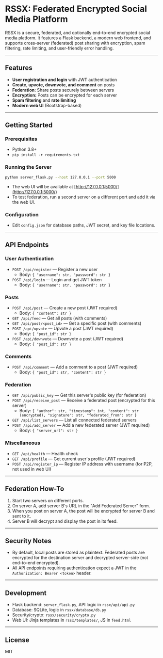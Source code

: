 # RSSX: Federated Encrypted Social Media Platform

RSSX is a secure, federated, and optionally end-to-end encrypted social media platform. It features a Flask backend, a modern web frontend, and supports cross-server (federated) post sharing with encryption, spam filtering, rate limiting, and user-friendly error handling.

---

## Features
- **User registration and login** with JWT authentication
- **Create, upvote, downvote, and comment** on posts
- **Federation:** Share posts securely between servers
- **Encryption:** Posts can be encrypted for each server
- **Spam filtering** and **rate limiting**
- **Modern web UI** (Bootstrap-based)

---

## Getting Started

### Prerequisites
- Python 3.8+
- `pip install -r requirements.txt`

### Running the Server

```bash
python server_flask.py --host 127.0.0.1 --port 5000
```

- The web UI will be available at [http://127.0.0.1:5000/](http://127.0.0.1:5000/)
- To test federation, run a second server on a different port and add it via the web UI.

### Configuration
- Edit `config.json` for database paths, JWT secret, and key file locations.

---

## API Endpoints

### User Authentication
- `POST /api/register` — Register a new user
  - Body: `{ "username": str, "password": str }`
- `POST /api/login` — Login and get JWT token
  - Body: `{ "username": str, "password": str }`

### Posts
- `POST /api/post` — Create a new post (JWT required)
  - Body: `{ "content": str }`
- `GET /api/feed` — Get all posts (with comments)
- `GET /api/post/<post_id>` — Get a specific post (with comments)
- `POST /api/upvote` — Upvote a post (JWT required)
  - Body: `{ "post_id": str }`
- `POST /api/downvote` — Downvote a post (JWT required)
  - Body: `{ "post_id": str }`

### Comments
- `POST /api/comment` — Add a comment to a post (JWT required)
  - Body: `{ "post_id": str, "content": str }`

### Federation
- `GET /api/public_key` — Get this server's public key (for federation)
- `POST /api/receive_post` — Receive a federated post (encrypted for this server)
  - Body: `{ "author": str, "timestamp": int, "content": str (encrypted), "signature": str, "federated_from": str }`
- `GET /api/list_servers` — List all connected federated servers
- `POST /api/add_server` — Add a new federated server (JWT required)
  - Body: `{ "server_url": str }`

### Miscellaneous
- `GET /api/health` — Health check
- `GET /api/profile` — Get current user's profile (JWT required)
- `POST /api/register_ip` — Register IP address with username (for P2P, not used in web UI)

---

## Federation How-To
1. Start two servers on different ports.
2. On server A, add server B's URL in the "Add Federated Server" form.
3. When you post on server A, the post will be encrypted for server B and sent to it.
4. Server B will decrypt and display the post in its feed.

---

## Security Notes
- By default, local posts are stored as plaintext. Federated posts are encrypted for the destination server and decrypted server-side (not end-to-end encrypted).
- All API endpoints requiring authentication expect a JWT in the `Authorization: Bearer <token>` header.

---

## Development
- Flask backend: `server_flask.py`, API logic in `rssx/api/api.py`
- Database: SQLite, logic in `rssx/database/db.py`
- Security/crypto: `rssx/security/crypto.py`
- Web UI: Jinja templates in `rssx/templates/`, JS in `feed.html`

---

## License
MIT
